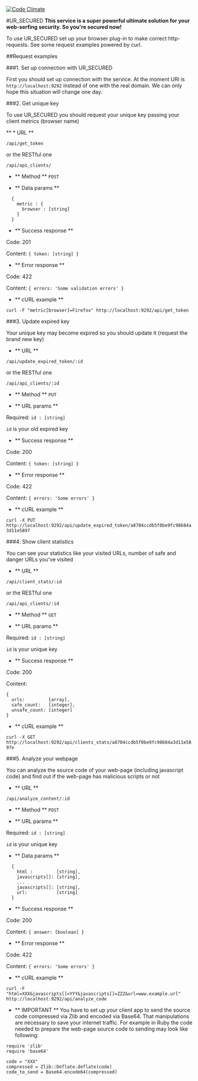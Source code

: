 [![Code Climate](https://codeclimate.com/github/v-tsvid/ur_secured/badges/gpa.svg)](https://codeclimate.com/github/v-tsvid/ur_secured)


#UR_SECURED
**This service is a super powerful ultimate solution for your web-serfing security. So you're secured now!**

To use UR_SECURED set up your browser plug-in to make correct http-requests. See some request examples powered by curl.

##Request examples



###1. Set up connection with UR_SECURED

First you should set up connection with the service. At the moment URI is `http://localhost:9292` instead of one with the real domain. We can only hope this situation will change one day.



###2. Get unique key

To use UR_SECURED you should request your unique key passing your client metrics (browser name)

** * URL **

`/api/get_token`

or the RESTful one

`/api/api_clients/`

* ** Method **
`POST`

* ** Data params **

```
  {
    metric : {
      browser : [string]
    }
  }
```

* ** Success response **

Code: 201

Content: `{ token: [string] }`

* ** Error response **

Code: 422

Content: `{ errors: 'Some validation errors' }`

* ** cURL example **

`curl -F "metric[browser]=Firefox" http://localhost:9292/api/get_token`



###3. Update expired key

Your unique key may become expired so you should update it (request the brand new key)

* ** URL **

`/api/update_expired_token/:id`

or the RESTful one

`/api/api_clients/:id`

* ** Method **
`PUT`

* ** URL params **

Required: `id : [string]` 

`id` is your old expired key

* ** Success response **

Code: 200

Content: `{ token: [string] }`

* ** Error response **

Code: 422

Content: `{ errors: 'Some errors' }`

* ** cURL example **

`curl -X PUT http://localhost:9292/api/update_expired_token/a8704ccdb5f0be9fc98684a3d11e5897`



###4. Show client statistics

You can see your statistics like your visited URLs, number of safe and danger URLs you've visited

* ** URL **

`/api/client_stats/:id`

or the RESTful one

`/api/api_clients/:id`

* ** Method **
`GET`

* ** URL params **

Required: `id : [string]` 

`id` is your unique key

* ** Success response **

Code: 200

Content: 

```
{ 
  urls:         [array], 
  safe_count:   [integer],
  unsafe_count: [integer] 
}
```

* ** cURL example **

`curl -X GET http://localhost:9292/api/clients_stats/a8704ccdb5f0be9fc98684a3d11e5897e`



###5. Analyze your webpage

You can analyze the source code of your web-page (including javascript code) and find out if the web-page has malicious scripts or not

* ** URL **

`/api/analyze_content/:id`

* ** Method **
`POST`

* ** URL params **

Required: `id : [string]` 

`id` is your unique key

* ** Data params **

```
  {
    html :         [string],
    javascripts[]: [string],
    ...
    javascripts[]: [string],
    url:           [string]
  }
```

* ** Success response **

Code: 200

Content: `{ answer: [boolean] }`

* ** Error response **

Code: 422

Content: `{ errors: 'Some errors' }`

* ** cURL example **

`curl -F "html=XXX&javascripts[]=YYY&javascripts[]=ZZZ&url=www.example.url" http://localhost:9292/api/analyze_code`

* ** IMPORTANT **
You have to set up your client app to send the source code compressed via Zlib and encoded via Base64. That manipulations are necessary to save your internet traffic. For example in Ruby the code needed to prepare the web-page source code to sending may look like following: 

```
require 'zlib'
require 'base64'

code = "XXX"
compressed = Zlib::Deflate.deflate(code)
code_to_send = Base64.encode64(compressed)
```